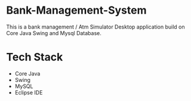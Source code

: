 # Bank-Management-System
This is a bank management / Atm Simulator Desktop application build on Core Java Swing and Mysql Database.

# Tech Stack

- Core Java 
- Swing 
- MySQL
- Eclipse IDE

